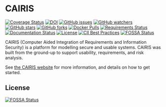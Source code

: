 # CAIRIS 

[![Coverage Status](https://coveralls.io/repos/github/cairis-platform/cairis/badge.svg?branch=master)](https://coveralls.io/github/cairis-platform/cairis?branch=master)
[![DOI](https://zenodo.org/badge/3790944.svg)](https://zenodo.org/badge/latestdoi/3790944)
[![GitHub issues](https://img.shields.io/github/issues/cairis-platform/cairis.svg?style=flat-square)](https://github.com/cairis-platform/cairis/issues?utf8=✓&q=is%3Aissue+is%3Aopen)
[![GitHub watchers](https://img.shields.io/github/watchers/cairis-platform/cairis.svg?style=flat-square)](https://github.com/cairis-platform/cairis/watchers)
[![GitHub stars](https://img.shields.io/github/stars/cairis-platform/cairis.svg?style=flat-square)](https://github.com/cairis-platform/cairis/stargazers)
[![GitHub forks](https://img.shields.io/github/forks/cairis-platform/cairis.svg?style=flat-square)](https://github.com/cairis-platform/cairis/network)
[![Docker Pulls](https://img.shields.io/docker/pulls/shamalfaily/cairis.svg?style=flat-square)](https://hub.docker.com/r/shamalfaily/cairis/)
[![Requirements Status](https://requires.io/github/cairis-platform/cairis/requirements.svg?branch=master)](https://requires.io/github/cairis-platform/cairis/requirements/?branch=master)
[![Documentation Status](https://readthedocs.org/projects/cairis/badge/?version=latest)](http://cairis.readthedocs.io/en/latest/?badge=latest)
[![License](https://img.shields.io/github/license/cairis-platform/cairis.svg)](https://github.com/cairis-platform/cairis/blob/master/LICENSE)
[![CII Best Practices](https://bestpractices.coreinfrastructure.org/projects/1411/badge)](https://bestpractices.coreinfrastructure.org/projects/1411)
[![FOSSA Status](https://app.fossa.com/api/projects/git%2Bgithub.com%2Fcairis-platform%2Fcairis.svg?type=shield)](https://app.fossa.com/projects/git%2Bgithub.com%2Fcairis-platform%2Fcairis?ref=badge_shield)

CAIRIS (Computer Aided Integration of Requirements and Information Security) is a platform for modelling secure and usable systems. CAIRIS was built from the ground-up to support usability, requirements, and risk analysis. 

See [the CAIRIS website](https://cairis.org) for more information, and details on how to get started. 


## License
[![FOSSA Status](https://app.fossa.com/api/projects/git%2Bgithub.com%2Fcairis-platform%2Fcairis.svg?type=large)](https://app.fossa.com/projects/git%2Bgithub.com%2Fcairis-platform%2Fcairis?ref=badge_large)
